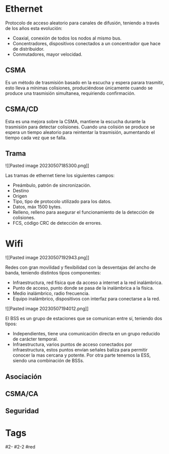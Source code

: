 # Ethernet
Protocolo de acceso aleatorio para canales de difusión, teniendo a través de los años esta evolución:
- Coaxial, conexión de todos los nodos al mismo bus.
- Concentradores, dispositivos conectados a un concentrador que hace de distribuidor.
- Conmutadores, mayor velocidad.

## CSMA
Es un método de trasmisión basado en la escucha y espera parara trasmitir, esto lleva a mínimas colisiones, produciéndose únicamente cuando se produce una trasmisión simultanea, requiriendo confirmación.
## CSMA/CD
Esta es una mejora sobre la CSMA, mantiene la escucha durante la trasmisión para detectar colisiones. Cuando una colisión se produce se espera un tiempo aleatorio para reintentar la trasmisión, aumentando el tiempo cada vez que se falla.
## Trama

![[Pasted image 20230507185300.png]]

Las tramas de ethernet tiene los siguientes campos:
- Preámbulo, patrón de sincronización.
- Destino
- Origen
- Tipo, tipo de protocolo utilizado para los datos.
- Datos, máx 1500 bytes.
- Relleno, relleno para asegurar el funcionamiento de la detección de colisiones.
- FCS, código CRC de detección de errores.

# Wifi

![[Pasted image 20230507192943.png]]

Redes con gran movilidad y flexibilidad con la desventajas del ancho de banda, teniendo distintos tipos componentes:
- Infraestructura, red física que da acceso a internet a la red inalámbrica.
- Punto de acceso, punto donde se pasa de la inalámbrica a la física.
- Medio inalámbrico, radio frecuencia.
- Equipo inalámbrico, dispositivos con interfaz para conectarse a la red.

![[Pasted image 20230507194012.png]]

El BSS es un grupo de estaciones que se comunican entre sí, teniendo dos tipos:
- Independientes, tiene una comunicación directa en un grupo reducido de carácter temporal.
- Infraestructura, varios puntos de acceso conectados por infraestructura, estos puntos envían señales baliza para permitir conocer la mas cercana y potente.
Por otra parte tenemos la ESS, siendo una combinación de BSSs.
## Asociación
## CSMA/CA
## Seguridad
# Tags
#2- 
#2-2 
#red 